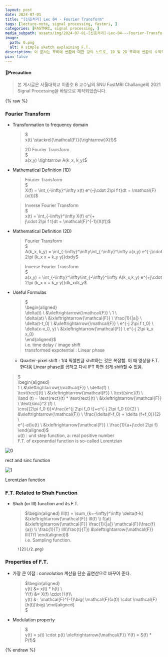 ```yaml
---
layout: post
date: 2024-07-01
title: "[신호처리] Lec 04 - Fourier Transform"
tags: [lecture-note, signal processing, fastmri, ]
categories: [FASTMRI, signal processing, ]
media_subpath: assets/img/2024-07-01-[신호처리]-Lec-04---Fourier-Transform.md
image:
  path: 0.png
  alt: A simple sketch explaining F.T.
description: 이 문서는 푸리에 변환에 대한 강의 노트로, 1D 및 2D 푸리에 변환의 수학적 정의, 유용한 공식, 샤 함수와의 관계, 그리고 푸리에 변환의 주요 속성을 설명합니다. 푸리에 변환은 주파수 도메인으로의 변환을 통해 합성곱 계산을 단순화하고, 변조 속성을 포함하여 다양한 신호 처리 응용에 활용됩니다.
pin: false
---
```




#### 📢Precaution


> 본 게시글은 서울대학교 이종호 B 교수님의 SNU FastMRI Challange의 2021 Signal Processing을 바탕으로 제작되었습니다.


{% raw %}


### Fourier Transform

- Transformation to frequency domain

	> $  
	> x(t) \stackrel{\mathcal{F}}{\rightarrow}X(f)$


	> 2D Fourier Transform  
	> $  
	> a(x,y) \rightarrow A(k_x, k_y)$

- Mathematical Definition (1D)

	> Fourier Transform  
	> $  
	> X(f) = \int_{-\infty}^\infty x(t) e^{-j\cdot 2\pi f t}dt = \mathcal{F}(x(t))$


	> Inverse Fourier Transform  
	> $  
	> x(t) = \int_{-\infty}^\infty X(f) e^{+  
	> j\cdot 2\pi f t}dt = \mathcal{F}^{-1}(X(f))$

- Mathematical Definition (2D)

	> Fourier Transform  
	> $  
	> A(k_x, k_y) = \int_{-\infty}^\infty\int_{-\infty}^\infty a(x,y) e^{-j\cdot 2\pi (k_x x + k_y y)}dxdy$


	> Inverse Fourier Transform  
	> $  
	> a(x,y) = \int_{-\infty}^\infty\int_{-\infty}^\infty A(k_x,k_y) e^{+j\cdot 2\pi (k_x x + k_y y)}dk_xdk_y$

- Useful Formulas

	> $  
	> \begin{aligned}  
	> \delta(t) \ &\xleftrightarrow{\mathcal{F}} \ 1 \\  
	> \delta(at) \ &\xleftrightarrow{\mathcal{F}} \ \frac{1}{|a|} \\  
	> \delta(t-t_0) \ &\xleftrightarrow{\mathcal{F}} \  e^{-j 2\pi f t_0} \\  
	> \delta(x-x_0, y) \ &\xleftrightarrow{\mathcal{F}} \  e^{-j 2\pi k_x x_0}  
	> \end{aligned}$  
	> i.e. time delay / image shift  
	> transformed expotential : Linear phase

	- Quarter-pixel shift : 1/4 픽셀만큼 shift하는 것은 복잡함. 이 때 영상을 F.T. 한다음 Linear phase를 곱하고 다시 IFT 하면 쉽게 shift할 수 있음.

> $  
> \begin{aligned}  
> 1 \ &\xleftrightarrow{\mathcal{F}} \ \delta(f) \\  
> \text{rect}(t) \ &\xleftrightarrow{\mathcal{F}} \ \text{sinc}(f) \\  
> \land (t) = \text{rect}(t) * \text{rect}(t) \ &\xleftrightarrow{\mathcal{F}} \  \text{sinc}^2 (f) \\  
> \cos{(2\pi f_0 t)}=\frac{e^{j 2\pi f_0 t}+e^{-j 2\pi f_0 t}}{2} \ &\xleftrightarrow{\mathcal{F}} \  \frac{\delta(f-f_0) + \delta (f+f_0)}{2} \\  
> e^{-at}u(t) \ &\xleftrightarrow{\mathcal{F}} \  \frac{1}{a+j\cdot 2\pi f}  
> \end{aligned}$  
> $u(t)$ : unit step function, a: real positive number  
> F.T. of exponential function is so-called Lorentzian


![0](/0.png)


rect and sinc function


![1](/1.png)


Lorentzian function


### F.T. Related to Shah Function

- Shah (or III) function and its F.T.

	> $\begin{aligned}  
	> III(t) = \sum_{k=-\infty}^\infty \delta(t-k) &\xleftrightarrow{\mathcal{F}} III(f) \\  
	> f(at) &\xleftrightarrow{\mathcal{F}} \frac{1}{|a|} \mathcal{F}(\frac{f}{a}) \\  
	> \frac{1}{T} III(\frac{t}{T}) &\xleftrightarrow{\mathcal{F}} III(Tf)  
	> \end{aligned}$  
	> i.e. Sampling function.


		![2](/2.png)


### Properties of F.T.

- 가장 큰 이점 : convolution 계산을 단순 곱연산으로 바꾸어 준다.

	> $\begin{aligned}  
	> y(t) &= x(t) * h(t) \\  
	> Y(f) &= X(f) \cdot H(f)\\  
	> y(t) &= \mathcal{F}^{-1}\big( \mathcal{F}(x(t)) \cdot \mathcal{F}(h(t))\big) \end{aligned}  
	> $

- Modulation property

	> $  
	> y(t) = s(t) \cdot p(t) \xleftrightarrow{\mathcal{F}} Y(f) = S(f) * P(f)$


{% endraw %}

